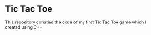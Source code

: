 # Tic Tac Toe
This repository conatins the code of my first Tic Tac Toe game which I created using C++
